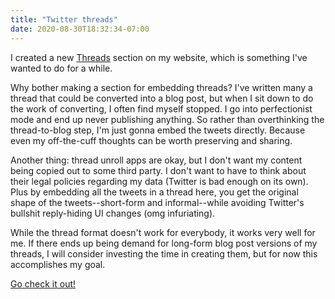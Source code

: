 ```yaml
---
title: "Twitter threads"
date: 2020-08-30T18:32:34-07:00
---
```


I created a new [Threads](/threads) section on my website, which is something I've wanted to do for a while.
<!--more-->

Why bother making a section for embedding threads? I've written many a thread that could be converted into a blog post, but when I sit down to do the work of converting, I often find myself stopped. I go into perfectionist mode and end up never publishing anything. So rather than overthinking the thread-to-blog step, I'm just gonna embed the tweets directly. Because even my off-the-cuff thoughts can be worth preserving and sharing.

Another thing: thread unroll apps are okay, but I don't want my content being copied out to some third party. I don't want to have to think about their legal policies regarding my data (Twitter is bad enough on its own). Plus by embedding all the tweets in a thread here, you get the original shape of the tweets--short-form and informal--while avoiding Twitter's bullshit reply-hiding UI changes (omg infuriating).

While the thread format doesn't work for everybody, it works very well for me. If there ends up being demand for long-form blog post versions of my threads, I will consider investing the time in creating them, but for now this accomplishes my goal.

[Go check it out!](/threads)
